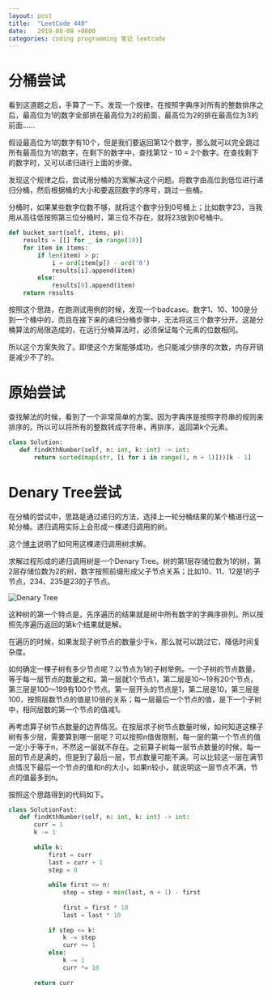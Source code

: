 ```yaml
---
layout: post
title:  "LeetCode 440"
date:   2019-08-08 +0800
categories: coding programming 笔记 leetcode
---
```


# 分桶尝试

看到这道题之后，手算了一下。发现一个规律，在按照字典序对所有的整数排序之后，最高位为1的数字全部排在最高位为2的前面，最高位为2的排在最高位为3的前面……

假设最高位为1的数字有10个，但是我们要返回第12个数字，那么就可以完全跳过所有最高位为1的数字，在剩下的数字中，查找第12 - 10 = 2个数字。在查找剩下的数字时，又可以递归进行上面的步骤。

发现这个规律之后，尝试用分桶的方案解决这个问题。将数字由高位到低位进行递归分桶，然后根据桶的大小和要返回数字的序号，跳过一些桶。

分桶时，如果某些数字位数不够，就将这个数字分到0号桶上；比如数字23，当我用从高往低按照第三位分桶时，第三位不存在，就将23放到0号桶中。

```python
def bucket_sort(self, items, p):
    results = [[] for _ in range(10)]
    for item in items:
        if len(item) > p:
            i = ord(item[p]) - ord('0')
            results[i].append(item)
        else:
            results[0].append(item)
    return results
```

按照这个思路，在跑测试用例的时候，发现一个badcase。数字1、10、100是分到一个桶中的，而且在接下来的递归分桶步骤中，无法将这三个数字分开。这是分桶算法的局限造成的，在运行分桶算法时，必须保证每个元素的位数相同。

所以这个方案失败了。即使这个方案能够成功，也只能减少排序的次数，内存开销是减少不了的。

# 原始尝试

查找解法的时候，看到了一个非常简单的方案。因为字典序是按照字符串的规则来排序的。所以可以将所有的整数转成字符串，再排序，返回第k个元素。

```python
class Solution:
   def findKthNumber(self, n: int, k: int) -> int:
       return sorted(map(str, [i for i in range(1, n + 1)]))[k - 1]
```

# Denary Tree尝试

在分桶的尝试中，思路是通过递归的方法，选择上一轮分桶结果的某个桶进行这一轮分桶。递归调用实际上会形成一棵递归调用的树。

这个[博主](https://massivealgorithms.blogspot.com/2016/10/leetcode-440-k-th-smallest-in.html)说明了如何用这棵递归调用树求解。

求解过程形成的递归调用树是一个Denary Tree。树的第1层存储位数为1的树，第2层存储位数为2的树，数字按照前缀形成父子节点关系；比如10、11、12是1的子节点，234、235是23的子节点。

![Denary Tree](https://discuss.leetcode.com/uploads/files/1477293057263-upload-40379731-118a-4753-bed9-1cb372790d4b.png)

这种树的第一个特点是，先序遍历的结果就是树中所有数字的字典序排列。所以按照先序遍历返回的第k个结果就是解。

在遍历的时候，如果发现子树节点的数量少于k，那么就可以跳过它，降低时间复杂度。

如何确定一棵子树有多少节点呢？以节点为1的子树举例。一个子树的节点数量，等于每一层节点的数量之和。第一层就1个节点1，第二层是10～19有20个节点，第三层是100～199有100个节点。第一层开头的节点是1，第二层是10，第三层是100，按照层数节点的值是10倍的关系；每一层最后一个节点的值，是下一个子树中，相同层数的第一个节点的值减1。

再考虑算子树节点数量的边界情况。在按层求子树节点数量时候，如何知道这棵子树有多少层，需要算到哪一层呢？可以按照n值做限制，每一层的第一个节点的值一定小于等于n，不然这一层就不存在。之前算子树每一层节点数量的时候，每一层的节点是满的，但是到了最后一层，节点数量可能不满。可以比较这一层在满节点情况下最后一个节点的值和n的大小，如果n较小，就说明这一层节点不满，节点的值最多到n。

按照这个思路得到的代码如下。

```python
class SolutionFast:
   def findKthNumber(self, n: int, k: int) -> int:
       curr = 1
       k -= 1
 
       while k:
           first = curr
           last = curr + 1
           step = 0
 
           while first <= n:
               step = step + min(last, n + 1) - first
              
               first = first * 10
               last = last * 10
 
           if step <= k:
               k -= step
               curr += 1
           else:
               k -= 1
               curr *= 10
 
       return curr
```

